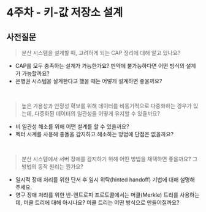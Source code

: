 # 4주차 - 키-값 저장소 설계

## 사전질문

> 분산 시스템을 설계할 때, 고려하게 되는 CAP 정리에 대해 알고 있나요?
  - CAP를 모두 충족하는 설계가 가능한가요? 만약에 불가능하다면 어떤 방식의 설계가 가능할까요?
  - 은행권 시스템을 설계한다고 했을 때는 어떻게 설계하면 좋을까요?

<br>

> 높은 가용성과 안정성 확보를 위해 데이터를 비동기적으로 다중화하는 경우가 있는데, 다중화된 데이터의 일관성을 어떻게 유지할 수 있을까요?
  - 비 일관성 해소를 위해 어떤 설계를 할 수 있을까요?
  - 벡터 시계를 사용해 충돌을 감지하고 해소하는 방법에 단점은 없을까요?

<br>

> 분산 시스템에서 서버 장애를 감지하기 위해 어떤 방법을 채택하면 좋을까요? 그 방법의 동작 원리는 뭔가요?
  - 일시적 장애 처리를 위한 단서 후 임시 위탁(hinted handoff) 기법에 대해 설명해주세요.
  - 영구 장애 처리를 위한 반-엔트로피 프로토콜에서는 머클(Merkle) 트리를 사용하는데, 머클 트리에 대해 아시나요? 머클 트리는 어떤 방식으로 만들어질까요?
